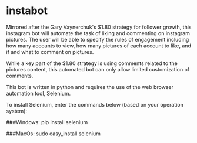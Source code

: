 # instabot

Mirrored after the Gary Vaynerchuk's $1.80 strategy for follower growth, this instagram bot will automate the task of liking and commenting on instagram pictures. The user will be able to specify the rules of engagement including how many accounts to view, how many pictures of each account to like, and if and what to comment on pictures. 

While a key part of the $1.80 strategy is using comments related to the pictures content, this automated bot can only allow limited customization of comments.

This bot is written in python and requires the use of the web browser automation tool, Selenium.

To install Selenium, enter the commands below (based on your operation system):

###Windows:
pip install selenium

###MacOs:
sudo easy_install selenium

